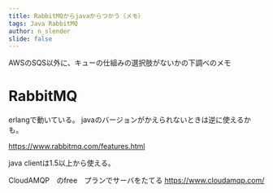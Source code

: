 ```yaml
---
title: RabbitMQからjavaからつかう（メモ）
tags: Java RabbitMQ
author: n_slender
slide: false
---
```

AWSのSQS以外に、キューの仕組みの選択肢がないかの下調べのメモ


# RabbitMQ

erlangで動いている。
javaのバージョンがかえられないときは逆に使えるかも。

https://www.rabbitmq.com/features.html

java clientは1.5以上から使える。

CloudAMQP　のfree　プランでサーバをたてる
https://www.cloudamqp.com/

